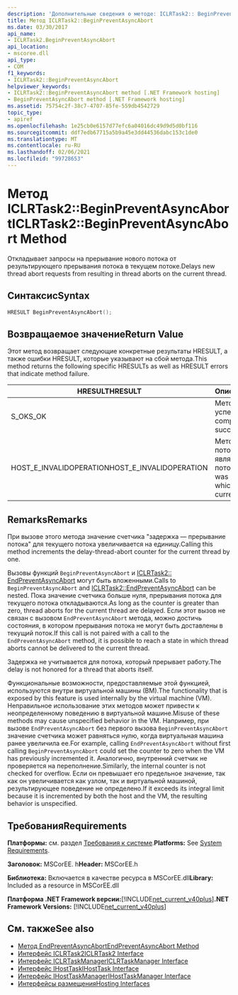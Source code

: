 ```yaml
---
description: 'Дополнительные сведения о методе: ICLRTask2:: BeginPreventAsyncAbort'
title: Метод ICLRTask2::BeginPreventAsyncAbort
ms.date: 03/30/2017
api_name:
- ICLRTask2.BeginPreventAsyncAbort
api_location:
- mscoree.dll
api_type:
- COM
f1_keywords:
- ICLRTask2::BeginPreventAsyncAbort
helpviewer_keywords:
- ICLRTask2::BeginPreventAsyncAbort method [.NET Framework hosting]
- BeginPreventAsyncAbort method [.NET Framework hosting]
ms.assetid: 75754c2f-38c7-4707-85fe-559db4542729
topic_type:
- apiref
ms.openlocfilehash: 1e25cb0e6157d77efc6a04016dc49d9d5d0bf116
ms.sourcegitcommit: ddf7edb67715a5b9a45e3dd44536dabc153c1de0
ms.translationtype: MT
ms.contentlocale: ru-RU
ms.lasthandoff: 02/06/2021
ms.locfileid: "99728653"
---
```

# <a name="iclrtask2beginpreventasyncabort-method"></a><span data-ttu-id="8c7ca-103">Метод ICLRTask2::BeginPreventAsyncAbort</span><span class="sxs-lookup"><span data-stu-id="8c7ca-103">ICLRTask2::BeginPreventAsyncAbort Method</span></span>

<span data-ttu-id="8c7ca-104">Откладывает запросы на прерывание нового потока от результирующего прерывания потока в текущем потоке.</span><span class="sxs-lookup"><span data-stu-id="8c7ca-104">Delays new thread abort requests from resulting in thread aborts on the current thread.</span></span>  
  
## <a name="syntax"></a><span data-ttu-id="8c7ca-105">Синтаксис</span><span class="sxs-lookup"><span data-stu-id="8c7ca-105">Syntax</span></span>  
  
```cpp  
HRESULT BeginPreventAsyncAbort();  
```  
  
## <a name="return-value"></a><span data-ttu-id="8c7ca-106">Возвращаемое значение</span><span class="sxs-lookup"><span data-stu-id="8c7ca-106">Return Value</span></span>  

 <span data-ttu-id="8c7ca-107">Этот метод возвращает следующие конкретные результаты HRESULT, а также ошибки HRESULT, которые указывают на сбой метода.</span><span class="sxs-lookup"><span data-stu-id="8c7ca-107">This method returns the following specific HRESULTs as well as HRESULT errors that indicate method failure.</span></span>  
  
|<span data-ttu-id="8c7ca-108">HRESULT</span><span class="sxs-lookup"><span data-stu-id="8c7ca-108">HRESULT</span></span>|<span data-ttu-id="8c7ca-109">Описание:</span><span class="sxs-lookup"><span data-stu-id="8c7ca-109">Description</span></span>|  
|-------------|-----------------|  
|<span data-ttu-id="8c7ca-110">S_OK</span><span class="sxs-lookup"><span data-stu-id="8c7ca-110">S_OK</span></span>|<span data-ttu-id="8c7ca-111">Метод завершился успешно.</span><span class="sxs-lookup"><span data-stu-id="8c7ca-111">The method completed successfully.</span></span>|  
|<span data-ttu-id="8c7ca-112">HOST_E_INVALIDOPERATION</span><span class="sxs-lookup"><span data-stu-id="8c7ca-112">HOST_E_INVALIDOPERATION</span></span>|<span data-ttu-id="8c7ca-113">Метод был вызван в потоке, который не является текущим потоком.</span><span class="sxs-lookup"><span data-stu-id="8c7ca-113">The method was called on a thread which is not the current thread.</span></span>|  
  
## <a name="remarks"></a><span data-ttu-id="8c7ca-114">Remarks</span><span class="sxs-lookup"><span data-stu-id="8c7ca-114">Remarks</span></span>  

 <span data-ttu-id="8c7ca-115">При вызове этого метода значение счетчика "задержка — прерывание потока" для текущего потока увеличивается на единицу.</span><span class="sxs-lookup"><span data-stu-id="8c7ca-115">Calling this method increments the delay-thread-abort counter for the current thread by one.</span></span>  
  
 <span data-ttu-id="8c7ca-116">Вызовы функций `BeginPreventAsyncAbort` и [ICLRTask2:: EndPreventAsyncAbort](iclrtask2-endpreventasyncabort-method.md) могут быть вложенными.</span><span class="sxs-lookup"><span data-stu-id="8c7ca-116">Calls to `BeginPreventAsyncAbort` and [ICLRTask2::EndPreventAsyncAbort](iclrtask2-endpreventasyncabort-method.md) can be nested.</span></span> <span data-ttu-id="8c7ca-117">Пока значение счетчика больше нуля, прерывания потока для текущего потока откладываются.</span><span class="sxs-lookup"><span data-stu-id="8c7ca-117">As long as the counter is greater than zero, thread aborts for the current thread are delayed.</span></span> <span data-ttu-id="8c7ca-118">Если этот вызов не связан с вызовом `EndPreventAsyncAbort` метода, можно достичь состояния, в котором прерывания потока не могут быть доставлены в текущий поток.</span><span class="sxs-lookup"><span data-stu-id="8c7ca-118">If this call is not paired with a call to the `EndPreventAsyncAbort` method, it is possible to reach a state in which thread aborts cannot be delivered to the current thread.</span></span>  
  
 <span data-ttu-id="8c7ca-119">Задержка не учитывается для потока, который прерывает работу.</span><span class="sxs-lookup"><span data-stu-id="8c7ca-119">The delay is not honored for a thread that aborts itself.</span></span>  
  
 <span data-ttu-id="8c7ca-120">Функциональные возможности, предоставляемые этой функцией, используются внутри виртуальной машины (ВМ).</span><span class="sxs-lookup"><span data-stu-id="8c7ca-120">The functionality that is exposed by this feature is used internally by the virtual machine (VM).</span></span> <span data-ttu-id="8c7ca-121">Неправильное использование этих методов может привести к неопределенному поведению в виртуальной машине.</span><span class="sxs-lookup"><span data-stu-id="8c7ca-121">Misuse of these methods may cause unspecified behavior in the VM.</span></span> <span data-ttu-id="8c7ca-122">Например, при вызове `EndPreventAsyncAbort` без первого вызова `BeginPreventAsyncAbort` значение счетчика может равняться нулю, когда виртуальная машина ранее увеличила ее.</span><span class="sxs-lookup"><span data-stu-id="8c7ca-122">For example, calling `EndPreventAsyncAbort` without first calling `BeginPreventAsyncAbort` could set the counter to zero when the VM has previously incremented it.</span></span> <span data-ttu-id="8c7ca-123">Аналогично, внутренний счетчик не проверяется на переполнение.</span><span class="sxs-lookup"><span data-stu-id="8c7ca-123">Similarly, the internal counter is not checked for overflow.</span></span> <span data-ttu-id="8c7ca-124">Если он превышает его предельное значение, так как он увеличивается как узлом, так и виртуальной машиной, результирующее поведение не определено.</span><span class="sxs-lookup"><span data-stu-id="8c7ca-124">If it exceeds its integral limit because it is incremented by both the host and the VM, the resulting behavior is unspecified.</span></span>  
  
## <a name="requirements"></a><span data-ttu-id="8c7ca-125">Требования</span><span class="sxs-lookup"><span data-stu-id="8c7ca-125">Requirements</span></span>  

 <span data-ttu-id="8c7ca-126">**Платформы:** см. раздел [Требования к системе](../../get-started/system-requirements.md).</span><span class="sxs-lookup"><span data-stu-id="8c7ca-126">**Platforms:** See [System Requirements](../../get-started/system-requirements.md).</span></span>  
  
 <span data-ttu-id="8c7ca-127">**Заголовок:** MSCorEE. h</span><span class="sxs-lookup"><span data-stu-id="8c7ca-127">**Header:** MSCorEE.h</span></span>  
  
 <span data-ttu-id="8c7ca-128">**Библиотека:** Включается в качестве ресурса в MSCorEE.dll</span><span class="sxs-lookup"><span data-stu-id="8c7ca-128">**Library:** Included as a resource in MSCorEE.dll</span></span>  
  
 <span data-ttu-id="8c7ca-129">**Платформа .NET Framework версии:**[!INCLUDE[net_current_v40plus](../../../../includes/net-current-v40plus-md.md)]</span><span class="sxs-lookup"><span data-stu-id="8c7ca-129">**.NET Framework Versions:** [!INCLUDE[net_current_v40plus](../../../../includes/net-current-v40plus-md.md)]</span></span>  
  
## <a name="see-also"></a><span data-ttu-id="8c7ca-130">См. также</span><span class="sxs-lookup"><span data-stu-id="8c7ca-130">See also</span></span>

- [<span data-ttu-id="8c7ca-131">Метод EndPreventAsyncAbort</span><span class="sxs-lookup"><span data-stu-id="8c7ca-131">EndPreventAsyncAbort Method</span></span>](iclrtask2-endpreventasyncabort-method.md)
- [<span data-ttu-id="8c7ca-132">Интерфейс ICLRTask2</span><span class="sxs-lookup"><span data-stu-id="8c7ca-132">ICLRTask2 Interface</span></span>](iclrtask2-interface.md)
- [<span data-ttu-id="8c7ca-133">Интерфейс ICLRTaskManager</span><span class="sxs-lookup"><span data-stu-id="8c7ca-133">ICLRTaskManager Interface</span></span>](iclrtaskmanager-interface.md)
- [<span data-ttu-id="8c7ca-134">Интерфейс IHostTask</span><span class="sxs-lookup"><span data-stu-id="8c7ca-134">IHostTask Interface</span></span>](ihosttask-interface.md)
- [<span data-ttu-id="8c7ca-135">Интерфейс IHostTaskManager</span><span class="sxs-lookup"><span data-stu-id="8c7ca-135">IHostTaskManager Interface</span></span>](ihosttaskmanager-interface.md)
- [<span data-ttu-id="8c7ca-136">Интерфейсы размещения</span><span class="sxs-lookup"><span data-stu-id="8c7ca-136">Hosting Interfaces</span></span>](hosting-interfaces.md)
